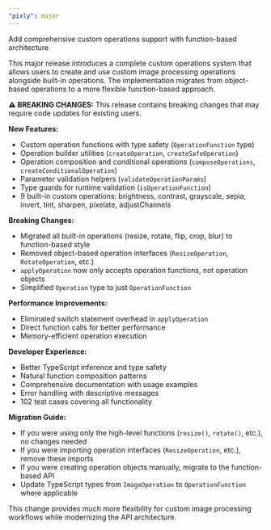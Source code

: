 ```yaml
---
"pixly": major
---
```


Add comprehensive custom operations support with function-based architecture

This major release introduces a complete custom operations system that allows users to create and use custom image processing operations alongside built-in operations. The implementation migrates from object-based operations to a more flexible function-based approach.

**⚠️ BREAKING CHANGES:** This release contains breaking changes that may require code updates for existing users.

**New Features:**
- Custom operation functions with type safety (`OperationFunction` type)
- Operation builder utilities (`createOperation`, `createSafeOperation`)
- Operation composition and conditional operations (`composeOperations`, `createConditionalOperation`)
- Parameter validation helpers (`validateOperationParams`)
- Type guards for runtime validation (`isOperationFunction`)
- 9 built-in custom operations: brightness, contrast, grayscale, sepia, invert, tint, sharpen, pixelate, adjustChannels

**Breaking Changes:**
- Migrated all built-in operations (resize, rotate, flip, crop, blur) to function-based style
- Removed object-based operation interfaces (`ResizeOperation`, `RotateOperation`, etc.)
- `applyOperation` now only accepts operation functions, not operation objects
- Simplified `Operation` type to just `OperationFunction`

**Performance Improvements:**
- Eliminated switch statement overhead in `applyOperation`
- Direct function calls for better performance
- Memory-efficient operation execution

**Developer Experience:**
- Better TypeScript inference and type safety
- Natural function composition patterns
- Comprehensive documentation with usage examples
- Error handling with descriptive messages
- 102 test cases covering all functionality

**Migration Guide:**
- If you were using only the high-level functions (`resize()`, `rotate()`, etc.), no changes needed
- If you were importing operation interfaces (`ResizeOperation`, etc.), remove these imports
- If you were creating operation objects manually, migrate to the function-based API
- Update TypeScript types from `ImageOperation` to `OperationFunction` where applicable

This change provides much more flexibility for custom image processing workflows while modernizing the API architecture.